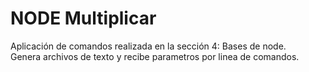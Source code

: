 # NODE Multiplicar

Aplicación de comandos realizada en la sección 4: Bases de node.    
Genera archivos de texto y recibe parametros por linea de comandos.
